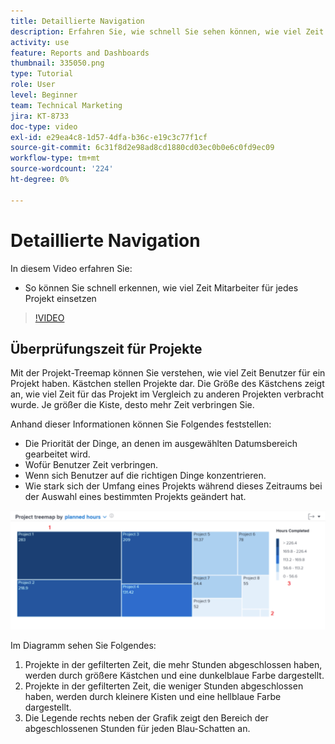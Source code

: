 ```yaml
---
title: Detaillierte Navigation
description: Erfahren Sie, wie schnell Sie sehen können, wie viel Zeit Mitarbeiter für jedes Projekt in einsetzen. [!UICONTROL Verbesserte Analytics].
activity: use
feature: Reports and Dashboards
thumbnail: 335050.png
type: Tutorial
role: User
level: Beginner
team: Technical Marketing
jira: KT-8733
doc-type: video
exl-id: e29ea4c8-1d57-4dfa-b36c-e19c3c77f1cf
source-git-commit: 6c31f8d2e98ad8cd1880cd03ec0b0e6c0fd9ec09
workflow-type: tm+mt
source-wordcount: '224'
ht-degree: 0%

---
```


# Detaillierte Navigation

In diesem Video erfahren Sie:

* So können Sie schnell erkennen, wie viel Zeit Mitarbeiter für jedes Projekt einsetzen

>[!VIDEO](https://video.tv.adobe.com/v/335050/?quality=12&learn=on)

## Überprüfungszeit für Projekte

Mit der Projekt-Treemap können Sie verstehen, wie viel Zeit Benutzer für ein Projekt haben. Kästchen stellen Projekte dar. Die Größe des Kästchens zeigt an, wie viel Zeit für das Projekt im Vergleich zu anderen Projekten verbracht wurde. Je größer die Kiste, desto mehr Zeit verbringen Sie.

Anhand dieser Informationen können Sie Folgendes feststellen:

* Die Priorität der Dinge, an denen im ausgewählten Datumsbereich gearbeitet wird.
* Wofür Benutzer Zeit verbringen.
* Wenn sich Benutzer auf die richtigen Dinge konzentrieren.
* Wie stark sich der Umfang eines Projekts während dieses Zeitraums bei der Auswahl eines bestimmten Projekts geändert hat.

![Ein Bild, das eine Projekt-Treemap mit Zahlen zu Bereichen anzeigt, die in den folgenden Aufzählungszeichen beschrieben werden](assets/section-2-7.png)

Im Diagramm sehen Sie Folgendes:

1. Projekte in der gefilterten Zeit, die mehr Stunden abgeschlossen haben, werden durch größere Kästchen und eine dunkelblaue Farbe dargestellt.
1. Projekte in der gefilterten Zeit, die weniger Stunden abgeschlossen haben, werden durch kleinere Kisten und eine hellblaue Farbe dargestellt.
1. Die Legende rechts neben der Grafik zeigt den Bereich der abgeschlossenen Stunden für jeden Blau-Schatten an.
